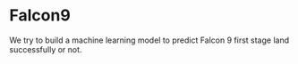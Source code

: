 # Falcon9
We try to build a machine learning model to predict Falcon 9 first stage land successfully or not.
